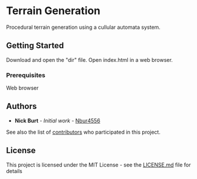 # Terrain Generation

Procedural terrain generation using a cullular automata system.

## Getting Started

Download and open the "dir" file.
Open index.html in a web browser.

### Prerequisites

Web browser

## Authors

* **Nick Burt** - *Initial work* - [Nbur4556](https://github.com/nbur4556)

See also the list of [contributors](https://github.com/your/project/contributors) who participated in this project.

## License

This project is licensed under the MIT License - see the [LICENSE.md](LICENSE.md) file for details